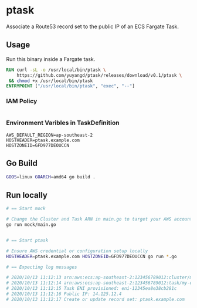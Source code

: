 # ptask

Associate a Route53 record set to the public IP of an ECS Fargate Task.

## Usage

Run this binary inside a Fargate task.

```Dockerfile
RUN curl -sL -o /usr/local/bin/ptask \
    https://github.com/yuyangd/ptask/releases/download/v0.1/ptask \
 && chmod +x /usr/local/bin/ptask
ENTRYPOINT ["/usr/local/bin/ptask", "exec", "--"]
```

### IAM Policy

```json

```

### Environment Varibles in TaskDefinition

```
AWS_DEFAULT_REGION=ap-southeast-2
HOSTHEADER=ptask.example.com
HOSTZONEID=GFD977DEOUCCN
```

## Go Build

```bash
GOOS=linux GOARCH=amd64 go build .
```

## Run locally

```bash
# == Start mock

# Change the Cluster and Task ARN in main.go to target your AWS account
go run mock/main.go


# == Start ptask

# Ensure AWS credential or configuration setup locally
HOSTHEADER=ptask.example.com HOSTZONEID=GFD977DEOUCCN go run *.go

# == Expecting log messages

# 2020/10/13 11:12:13 arn:aws:ecs:ap-southeast-2:123456789012:cluster/my-ecs-cluster
# 2020/10/13 11:12:14 arn:aws:ecs:ap-southeast-2:123456789012:task/my-ecs-cluster/dfc8752c12344e17afee8696be98ak78
# 2020/10/13 11:12:15 Task ENI provisioned: eni-12345ea8e38cb281c
# 2020/10/13 11:12:16 Public IP: 14.125.12.4
# 2020/10/13 11:12:17 Create or update record set: ptask.example.com

```




